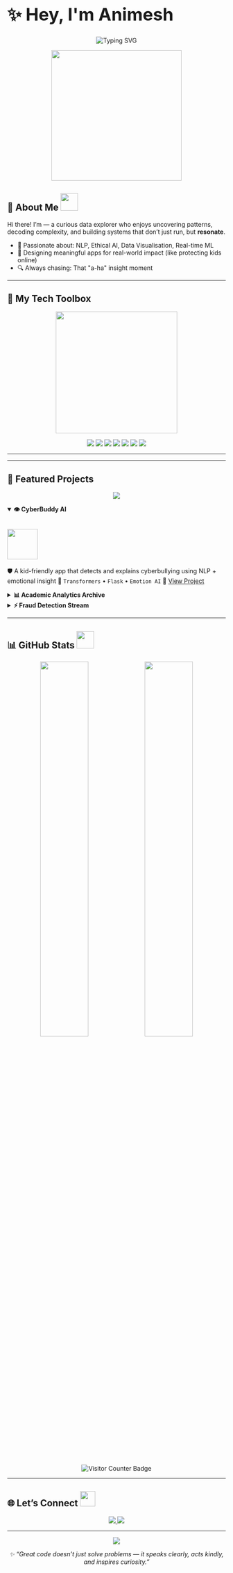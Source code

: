 <p align="center">
  <h1 style="font-size: 40px;">✨ Hey, I'm Animesh </h1>
</p>

<p align="center">
  <img src="https://readme-typing-svg.herokuapp.com?font=Fira+Code&duration=2000&pause=1000&color=F70D5A&center=true&vCenter=true&width=435&lines=Data+Explorer;ML+Tinkerer;Insight+Storyteller;Clean+Code+Advocate;Always+Learning+🚀" alt="Typing SVG" />
</p>

<p align="center">
  <img src="https://media.giphy.com/media/qgQUggAC3Pfv687qPC/giphy.gif" width="300" />
</p>



## 🧭 About Me <img src="https://media.giphy.com/media/3o7aD4VrGn8wQuk7DO/giphy.gif" width="40"/>

Hi there! I’m — a curious data explorer who enjoys uncovering patterns, decoding complexity, and building systems that don’t just run, but **resonate**.

- 🎯 Passionate about: NLP, Ethical AI, Data Visualisation, Real-time ML  
- 🎨 Designing meaningful apps for real-world impact (like protecting kids online)  
- 🔍 Always chasing: That "a-ha" insight moment

---
## 💼 My Tech Toolbox

<p align="center">
  <img src="https://media.giphy.com/media/fAnEC88LccN7a/giphy.gif" width="280"/>
</p>

<p align="center">

  <img src="https://img.shields.io/badge/-Python-3776AB?style=for-the-badge&logo=python&logoColor=white"/>
  <img src="https://img.shields.io/badge/-R-276DC3?style=for-the-badge&logo=r&logoColor=white"/>
  <img src="https://img.shields.io/badge/-SQL-4479A1?style=for-the-badge&logo=mysql&logoColor=white"/>
  <img src="https://img.shields.io/badge/-JavaScript-F7DF1E?style=for-the-badge&logo=javascript&logoColor=black"/>
  <img src="https://img.shields.io/badge/-Jupyter-F37626?style=for-the-badge&logo=jupyter&logoColor=white"/>
  <img src="https://img.shields.io/badge/-PySpark-E25A1C?style=for-the-badge&logo=apache-spark&logoColor=white"/>
  <img src="https://img.shields.io/badge/-AWS-232F3E?style=for-the-badge&logo=amazon-aws"/>
</p>

---


---
## 🚀 Featured Projects

<p align="center">
  <img src="https://readme-typing-svg.herokuapp.com?font=Fira+Code&pause=1200&color=00FFC5&center=true&width=750&lines=Here+are+a+few+things+I've+been+building...;Blending+ML+with+purpose+and+impact." />
</p>

<details open>
  <summary><b>👁️ CyberBuddy AI</b></summary>
  <p>
    <br>
    <img src="https://media.giphy.com/media/fwbZnTftCXVocKzfxR/giphy.gif" width="70"/>
    <br><br>
    🛡️ A kid-friendly app that detects and explains cyberbullying using NLP + emotional insight  
    🔧 <code>Transformers</code> • <code>Flask</code> • <code>Emotion AI</code>  
    🔗 <a href="https://github.com/Anni2612/cyberbuddy-ai">View Project</a>
  </p>
</details>

<details>
  <summary><b>📊 Academic Analytics Archive</b></summary>
  <p>
    <br>
    <img src="https://media.giphy.com/media/QNFhOolVeCzPQ2Mx85/giphy.gif" width="70"/>
    <br><br>
    📚 A cleanly organized portfolio of Monash Data Science projects across all semesters  
    🔧 <code>SQL</code> • <code>Jupyter</code> • <code>R</code> • <code>Storytelling</code>  
    🔗 <a href="https://github.com/Anni2612/academic-analytics-archive">View Repository</a>
  </p>
</details>

<details>
  <summary><b>⚡ Fraud Detection Stream</b></summary>
  <p>
    <br>
    <img src="https://media.giphy.com/media/hvRJCLFzcasrR4ia7z/giphy.gif" width="60"/>
    <br><br>
    💸 Detects frauds in real time using streaming ML pipelines  
    🔧 <code>PySpark</code> • <code>Kafka</code> • <code>MLlib</code>  
    🔗 <a href="https://github.com/Anni2612/fraud-detection-stream">View Code</a>
  </p>
</details>

---

## 📊 GitHub Stats <img src="https://media.giphy.com/media/3oKIPwoeGErMmaI43C/giphy.gif" width="40"/>

<p align="center">
  <img src="https://github-readme-stats.vercel.app/api?username=Anni2612&show_icons=true&theme=tokyonight&count_private=true" width="47%">
  <img src="https://github-readme-streak-stats.herokuapp.com/?user=Anni2612&theme=tokyonight" width="47%">
</p>
<!-- Profile Visitor Badge -->
<p align="center">
  <img src="https://komarev.com/ghpvc/?username=Anni2612&label=Profile+Visitors&color=brightgreen" alt="Visitor Counter Badge" />
</p>

---

## 🌐 Let’s Connect <img src="https://media.giphy.com/media/l0MYt5jPR6QX5pnqM/giphy.gif" width="35"/>

<p align="center">
  <a href="https://www.linkedin.com/in/animesh-d-525826104/" target="_blank">
    <img src="https://img.shields.io/badge/LinkedIn-blue?style=for-the-badge&logo=linkedin&logoColor=white" />
  </a>
  <a href="https://github.com/Anni2612?tab=repositories" target="_blank">
    <img src="https://img.shields.io/badge/My Projects-181717?style=for-the-badge&logo=github&logoColor=white" />
  </a>
</p>

---


<p align="center">
  <img src="https://capsule-render.vercel.app/api?type=waving&color=gradient&height=100&section=footer"/>
</p>

<p align="center">
  <i>✨ “Great code doesn’t just solve problems — it speaks clearly, acts kindly, and inspires curiosity.”</i>
</p>




